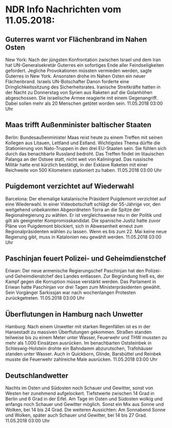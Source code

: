# NDR Info Nachrichten vom 11.05.2018:


## Guterres warnt vor Flächenbrand im Nahen Osten
New York: Nach der jüngsten Konfrontation zwischen Israel und dem Iran hat UN-Generalsekretär Guterres ein sofortiges Ende aller Feindseligkeiten gefordert. Jegliche Provokationen müssten vermieden werden, sagte Guterres in New York. Ansonsten drohe im Nahen Osten ein neuer Flächenbrand. Israels UN-Botschafter Danon forderte eine Dringlichkeitssitzung des Sicherheitsrates. Iranische Streitkräfte hatten in der Nacht zu Donnerstag von Syrien aus Raketen auf die Golanhöhen abgeschossen. Die israelische Armee reagierte mit einem Gegenangriff. Dabei sollen mehr als 20 Menschen getötet worden sein. 11.05.2018 03:00 Uhr 

## Maas trifft Außenminister baltischer Staaten
Berlin: Bundesaußenminister Maas reist heute zu einem Treffen mit seinen Kollegen aus Litauen, Lettland und Estland. Wichtigstes Thema dürfte die Stationierung von Nato-Truppen in den drei EU-Staaten sein. Sie fühlen sich durch das benachbarte Russland bedroht. Das Treffen findet im litauischen Palanga an der Ostsee statt, nicht weit von Kaliningrad. Das russische Militär hatte erst kürzlich bestätigt, in der Exklave Raketen mit einer Reichweite von 500 Kilometern stationiert zu haben. 11.05.2018 03:00 Uhr 

## Puigdemont verzichtet auf Wiederwahl
Barcelona: Der ehemalige katalanische Präsident Puigdemont verzichtet auf eine Wiederwahl. In einer Videobotschaft schlägt der 55-Jährige vor, den weitgehend unbekannten Abgeordneten Torra an die Spitze der Regionalregierung zu wählen. Er ist vergleichsweise neu in der Politik und gilt als geeigneter Kompromisskandidat. Die spanische Justiz hatte zuvor Pläne von Puigdemont blockiert, sich in Abwesenheit erneut zum Regionalpräsidenten wählen zu lassen. Wenn es bis zum 22. Mai keine neue Regierung gibt, muss in Katalonien neu gewählt werden. 11.05.2018 03:00 Uhr 

## Paschinjan feuert Polizei- und Geheimdienstchef
Eriwan: Der neue armenische Regierungschef Paschinjan hat den Polizei- und Geheimdienstchef des Landes entlassen. Zur Begründung hieß es, der Kampf gegen die Korruption müsse verstärkt werden. Das Parlament in Eriwan hatte Paschinjan vor drei Tagen zum Ministerpräsidenten gewählt. Sein Vorgänger Sarkissjan war nach wochenlangen Protesten zurückgetreten. 11.05.2018 03:00 Uhr 

## Überflutungen in Hamburg nach Unwetter
Hamburg: Nach einem Unwetter mit starken Regenfällen ist es in der Hansestadt zu massiven Überflutungen gekommen. Straßen standen teilweise bis zu einem Meter unter Wasser, Feuerwehr und THW mussten zu mehr als 1.000 Einsätzen ausrücken. Im benachbarten Oststeinbek in Schleswig-Holstein drohte ein Bahndamm abzurutschen, Trafohäuser standen unter Wasser. Auch in Quickborn, Glinde, Barsbüttel und Reinbek musste die Feuerwehr zahlreiche Male ausrücken. 11.05.2018 03:00 Uhr 

## Deutschlandwetter
Nachts im Osten und Südosten noch Schauer und Gewitter, sonst von Westen her zunehmend aufgelockert. Tiefstwerte zwischen 14 Grad in Berlin und 6 Grad in der Eifel. Am Tage im Osten und Südosten wolkig und anfangs noch Schauer und Gewitter möglich. Sonst ein Mix aus Sonne und Wolken, bei 14 bis 24 Grad. Die weiteren Aussichten: Am Sonnabend Sonne und Wolken, später auch Schauer und Gewitter, bei 14 bis 27 Grad. 11.05.2018 03:00 Uhr 
